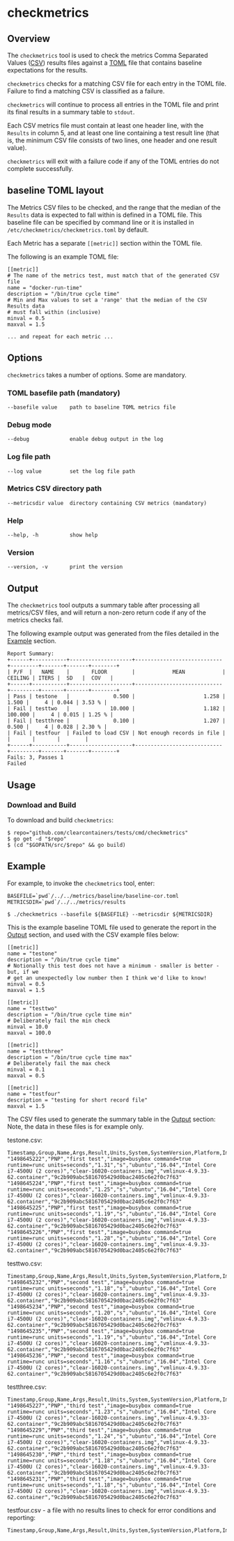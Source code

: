 # checkmetrics

## Overview

The `checkmetrics` tool is used to check the metrics Comma Separated
Values ([CSV](https://en.wikipedia.org/wiki/Comma-separated_values))
results files against a [TOML](https://github.com/toml-lang/toml)
file that contains baseline expectations for the results.

`checkmetrics` checks for a matching CSV file for each entry in the
TOML file. Failure to find a matching CSV is classified as a failure.

`checkmetrics` will continue to process all entries in the TOML file
and print its final results in a summary table to `stdout`.

Each CSV metrics file must contain at least one header line, with the
`Results` in column 5, and at least one line containing a test result
line (that is, the minimum CSV file consists of two lines, one header
and one result value).

`checkmetrics` will exit with a failure code if any of the TOML entries
do not complete successfully.

## baseline TOML layout
The Metrics CSV files to be checked, and the range that the median of the
`Results` data is expected to fall within is defined in a TOML file.
This baseline file can be specified by command line or it is installed
in `/etc/checkmetrics/checkmetrics.toml` by default.

Each Metric has a separate `[[metric]]` section within the TOML file.

The following is an example TOML file:

```
[[metric]]
# The name of the metrics test, must match that of the generated CSV file
name = "docker-run-time"
description = "/bin/true cycle time"
# Min and Max values to set a 'range' that the median of the CSV Results data
# must fall within (inclusive)
minval = 0.5
maxval = 1.5

... and repeat for each metric ...
```

## Options
`checkmetrics` takes a number of options. Some are mandatory.

### TOML basefile path (mandatory)

```
--basefile value    path to baseline TOML metrics file
```

### Debug mode
```
--debug             enable debug output in the log
```

### Log file path
```
--log value         set the log file path
```

### Metrics CSV directory path
```
--metricsdir value  directory containing CSV metrics (mandatory)
```

### Help
```
--help, -h          show help
```

### Version
```
--version, -v       print the version
```

## Output
The `checkmetrics` tool outputs a summary table after processing all metrics/CSV
files, and will return a non-zero return code if any of the metrics checks fail.

The following example output was generated from the files detailed in the [Example](#Example)
section.

```
Report Summary:
+------+-----------+--------------------+----------------------------+---------+-------+-------+--------+
| P/F  |   NAME    |       FLOOR        |            MEAN            | CEILING | ITERS |  SD   |  COV   |
+------+-----------+--------------------+----------------------------+---------+-------+-------+--------+
| Pass | testone   |              0.500 |                      1.258 |   1.500 |     4 | 0.044 | 3.53 % |
| Fail | testtwo   |             10.000 |                      1.182 | 100.000 |     4 | 0.015 | 1.25 % |
| Fail | testthree |              0.100 |                      1.207 |   0.500 |     4 | 0.028 | 2.30 % |
| Fail | testfour  | Failed to load CSV | Not enough records in file |         |       |       |        |
+------+-----------+--------------------+----------------------------+---------+-------+-------+--------+
Fails: 3, Passes 1
Failed
```

## Usage

### Download and Build

To download and build `checkmetrics`:

```
$ repo="github.com/clearcontainers/tests/cmd/checkmetrics"
$ go get -d "$repo"
$ (cd "$GOPATH/src/$repo" && go build)
```

## Example

For example, to invoke the `checkmetrics` tool, enter:

```
BASEFILE=`pwd`/../../metrics/baseline/baseline-cor.toml
METRICSDIR=`pwd`/../../metrics/results

$ ./checkmetrics --basefile ${BASEFILE} --metricsdir ${METRICSDIR}
```
This is the example baseline TOML file used to generate the report in the
[Output](#Output) section, and used with the CSV example files below:

```
[[metric]]
name = "testone"
description = "/bin/true cycle time"
# Notionally this test does not have a minimum - smaller is better - but, if we
# get an unexpectedly low number then I think we'd like to know!
minval = 0.5
maxval = 1.5

[[metric]]
name = "testtwo"
description = "/bin/true cycle time min"
# Deliberately fail the min check
minval = 10.0
maxval = 100.0

[[metric]]
name = "testthree"
description = "/bin/true cycle time max"
# Deliberately fail the max check
minval = 0.1
maxval = 0.5

[[metric]]
name = "testfour"
description = "testing for short record file"
maxval = 1.5

```

The CSV files used to generate the summary table in the [Output](#Output) section:
Note, the data in these files is for example only.

testone.csv:
```
Timestamp,Group,Name,Args,Result,Units,System,SystemVersion,Platform,Image,Kernel,Commit
"1498645222","PNP","first test","image=busybox command=true runtime=runc units=seconds","1.31","s","ubuntu","16.04","Intel Core i7-4500U (2 cores)","clear-16020-containers.img","vmlinux-4.9.33-62.container","9c2b909abc5816705429d0bac2405c6e2f0c7f63"
"1498645224","PNP","first test","image=busybox command=true runtime=runc units=seconds","1.25","s","ubuntu","16.04","Intel Core i7-4500U (2 cores)","clear-16020-containers.img","vmlinux-4.9.33-62.container","9c2b909abc5816705429d0bac2405c6e2f0c7f63"
"1498645225","PNP","first test","image=busybox command=true runtime=runc units=seconds","1.19","s","ubuntu","16.04","Intel Core i7-4500U (2 cores)","clear-16020-containers.img","vmlinux-4.9.33-62.container","9c2b909abc5816705429d0bac2405c6e2f0c7f63"
"1498645226","PNP","first test","image=busybox command=true runtime=runc units=seconds","1.28","s","ubuntu","16.04","Intel Core i7-4500U (2 cores)","clear-16020-containers.img","vmlinux-4.9.33-62.container","9c2b909abc5816705429d0bac2405c6e2f0c7f63"
```

testtwo.csv:
```
Timestamp,Group,Name,Args,Result,Units,System,SystemVersion,Platform,Image,Kernel,Commit
"1498645232","PNP","second test","image=busybox command=true runtime=runc units=seconds","1.18","s","ubuntu","16.04","Intel Core i7-4500U (2 cores)","clear-16020-containers.img","vmlinux-4.9.33-62.container","9c2b909abc5816705429d0bac2405c6e2f0c7f63"
"1498645234","PNP","second test","image=busybox command=true runtime=runc units=seconds","1.20","s","ubuntu","16.04","Intel Core i7-4500U (2 cores)","clear-16020-containers.img","vmlinux-4.9.33-62.container","9c2b909abc5816705429d0bac2405c6e2f0c7f63"
"1498645235","PNP","second test","image=busybox command=true runtime=runc units=seconds","1.19","s","ubuntu","16.04","Intel Core i7-4500U (2 cores)","clear-16020-containers.img","vmlinux-4.9.33-62.container","9c2b909abc5816705429d0bac2405c6e2f0c7f63"
"1498645236","PNP","second test","image=busybox command=true runtime=runc units=seconds","1.16","s","ubuntu","16.04","Intel Core i7-4500U (2 cores)","clear-16020-containers.img","vmlinux-4.9.33-62.container","9c2b909abc5816705429d0bac2405c6e2f0c7f63"
```

testthree.csv:
```
Timestamp,Group,Name,Args,Result,Units,System,SystemVersion,Platform,Image,Kernel,Commit
"1498645227","PNP","third test","image=busybox command=true runtime=runc units=seconds","1.23","s","ubuntu","16.04","Intel Core i7-4500U (2 cores)","clear-16020-containers.img","vmlinux-4.9.33-62.container","9c2b909abc5816705429d0bac2405c6e2f0c7f63"
"1498645229","PNP","third test","image=busybox command=true runtime=runc units=seconds","1.24","s","ubuntu","16.04","Intel Core i7-4500U (2 cores)","clear-16020-containers.img","vmlinux-4.9.33-62.container","9c2b909abc5816705429d0bac2405c6e2f0c7f63"
"1498645230","PNP","third test","image=busybox command=true runtime=runc units=seconds","1.18","s","ubuntu","16.04","Intel Core i7-4500U (2 cores)","clear-16020-containers.img","vmlinux-4.9.33-62.container","9c2b909abc5816705429d0bac2405c6e2f0c7f63"
"1498645231","PNP","third test","image=busybox command=true runtime=runc units=seconds","1.18","s","ubuntu","16.04","Intel Core i7-4500U (2 cores)","clear-16020-containers.img","vmlinux-4.9.33-62.container","9c2b909abc5816705429d0bac2405c6e2f0c7f63"
```

testfour.csv - a file with no results lines to check for error conditions and reporting:
```
Timestamp,Group,Name,Args,Result,Units,System,SystemVersion,Platform,Image,Kernel,Commit
```
